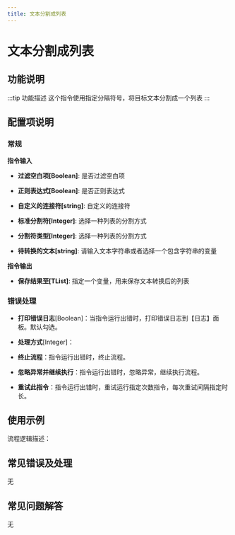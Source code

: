 ```yaml
---
title: 文本分割成列表
---
```


# 文本分割成列表

## 功能说明

:::tip 功能描述
这个指令使用指定分隔符号，将目标文本分割成一个列表
:::

## 配置项说明

### 常规

**指令输入**

- **过滤空白项[Boolean]**: 是否过滤空白项

- **正则表达式[Boolean]**: 是否正则表达式

- **自定义的连接符[string]**: 自定义的连接符

- **标准分割符[Integer]**: 选择一种列表的分割方式

- **分割符类型[Integer]**: 选择一种列表的分割方式

- **待转换的文本[string]**: 请输入文本字符串或者选择一个包含字符串的变量


**指令输出**

- **保存结果至[TList<String>]**: 指定一个变量，用来保存文本转换后的列表

### 错误处理

- **打印错误日志**[Boolean]：当指令运行出错时，打印错误日志到【日志】面板。默认勾选。

- **处理方式**[Integer]：

 - **终止流程**：指令运行出错时，终止流程。

 - **忽略异常并继续执行**：指令运行出错时，忽略异常，继续执行流程。

 - **重试此指令**：指令运行出错时，重试运行指定次数指令，每次重试间隔指定时长。

## 使用示例

流程逻辑描述：

## 常见错误及处理

无

## 常见问题解答

无

